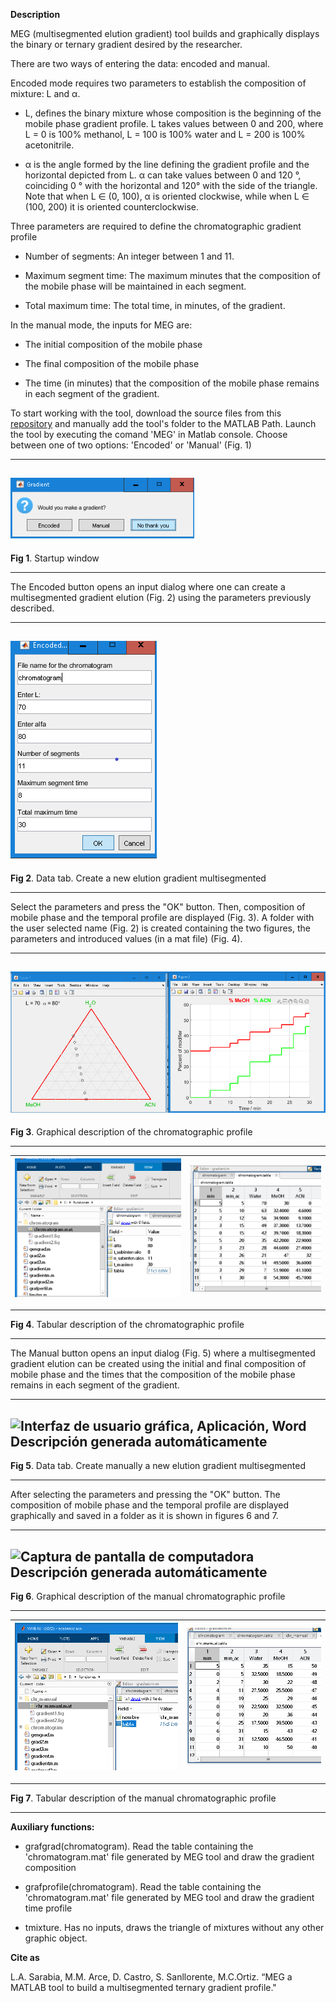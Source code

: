 **Description**

MEG (multisegmented elution gradient) tool builds and graphically
displays the binary or ternary gradient desired by the researcher.

There are two ways of entering the data: encoded and manual.

Encoded mode requires two parameters to establish the composition of
mixture: L and α.

-   L, defines the binary mixture whose composition is the beginning of
    the mobile phase gradient profile. L takes values ​​between 0 and
    200, where L = 0 is 100% methanol, L = 100 is 100% water and L = 200
    is 100% acetonitrile.

-   α is the angle formed by the line defining the gradient profile and
    the horizontal depicted from L. α can take values ​​between 0 and 120
    °, coinciding 0 ° with the horizontal and 120° with the side of the
    triangle. Note that when L ∈ (0, 100), α is oriented clockwise,
    while when L ∈ (100, 200) it is oriented counterclockwise.

Three parameters are required to define the chromatographic gradient
profile

-   Number of segments: An integer between 1 and 11.

-   Maximum segment time: The maximum minutes that the composition of
    the mobile phase will be maintained in each segment.

-   Total maximum time: The total time, in minutes, of the gradient.

In the manual mode, the inputs for MEG are:

-   The initial composition of the mobile phase

-   The final composition of the mobile phase

-   The time (in minutes) that the composition of the mobile phase
    remains in each segment of the gradient.

To start working with the tool, download the source files from this
[repository](https://github.com/lsarabiapeinador/MEG) and manually add
the tool's folder to the MATLAB Path. Launch the tool by executing the
comand 'MEG' in Matlab console. Choose between one of two options:
'Encoded' or 'Manual' (Fig. 1)

  -----------------------------------------------------------------------
  ![](./img/media/image1.png)
  -----------------------------------------------------------------------
  **Fig 1**. Startup window

  -----------------------------------------------------------------------

The Encoded button opens an input dialog where one can create a
multisegmented gradient elution (Fig. 2) using the parameters previously
described.

  -----------------------------------------------------------------------
  ![](./img/media/image2.png)
  -----------------------------------------------------------------------
  **Fig 2**. Data tab. Create a new elution gradient multisegmented

  -----------------------------------------------------------------------

Select the parameters and press the "OK" button. Then, composition of
mobile phase and the temporal profile are displayed (Fig. 3). A folder
with the user selected name (Fig. 2) is created containing the two
figures, the parameters and introduced values (in a mat file) (Fig. 4).

  -----------------------------------------------------------------------
  ![](./img/media/image3.png)
  -----------------------------------------------------------------------
  **Fig 3**. Graphical description of the chromatographic profile

  -----------------------------------------------------------------------

  
  |  ![](./img/media/image4.png)    |![](./img/media/image5.png) |
  |---- |----- |                  
  ---------------------------------------------------------------------- -----------------------------------------------------------------------
  **Fig 4**. Tabular description of the chromatographic profile          

  ----------------------------------------------------------------------------------------------------------------------------------------------

The Manual button opens an input dialog (Fig. 5) where a multisegmented
gradient elution can be created using the initial and final composition
of mobile phase and the times that the composition of the mobile phase
remains in each segment of the gradient.

  -----------------------------------------------------------------------
  ![Interfaz de usuario gráfica, Aplicación, Word Descripción generada
  automáticamente](./img/media/image6.png)
  -----------------------------------------------------------------------
  **Fig 5**. Data tab. Create manually a new elution gradient
  multisegmented

  -----------------------------------------------------------------------

After selecting the parameters and pressing the "OK" button. The
composition of mobile phase and the temporal profile are displayed
graphically and saved in a folder as it is shown in figures 6 and 7.

  -----------------------------------------------------------------------
  ![Captura de pantalla de computadora Descripción generada
  automáticamente](./img/media/image7.png)
  -----------------------------------------------------------------------
  **Fig 6**. Graphical description of the manual chromatographic profile

  -----------------------------------------------------------------------

   |  ![](./img/media/image8.png)    |![](./img/media/image9.png) |
  |---- |----- |                  
  ----------------------------------------------------------------------- ----------------------------------------------------------------------
  **Fig 7**. Tabular description of the manual chromatographic profile    

  ----------------------------------------------------------------------------------------------------------------------------------------------

**Auxiliary functions:**

-   grafgrad(chromatogram). Read the table containing the
    \'chromatogram.mat\' file generated by MEG tool and draw the
    gradient composition

-   grafprofile(chromatogram). Read the table containing the
    \'chromatogram.mat\' file generated by MEG tool and draw the
    gradient time profile

-   tmixture. Has no inputs, draws the triangle of mixtures without any
    other graphic object.

**Cite as**
 
L.A. Sarabia, M.M. Arce, D. Castro, S. Sanllorente, M.C.Ortiz. 
“MEG a MATLAB tool to build a multisegmented ternary gradient profile."

